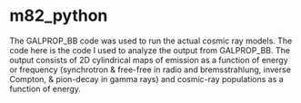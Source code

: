 # m82_python

The GALPROP_BB code was used to run the actual cosmic ray models. The code here is the code I used to analyze the output from GALPROP_BB. The output consists of 2D cylindrical maps of emission as a function of energy or frequency (synchrotron & free-free in radio and bremsstrahlung, inverse Compton, & pion-decay in gamma rays) and cosmic-ray populations as a function of energy. 
